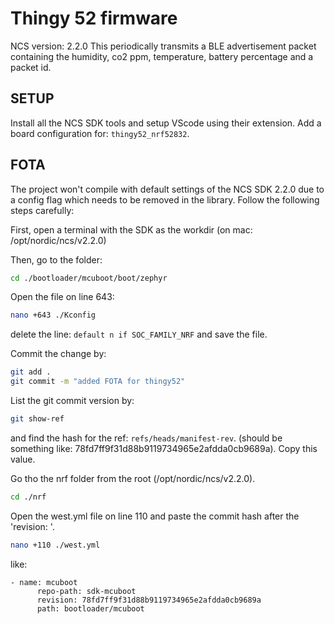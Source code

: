 # Thingy 52 firmware
NCS version: 2.2.0
This periodically transmits a BLE advertisement packet containing the humidity, co2 ppm, temperature, battery percentage and a packet id.

## SETUP
Install all the NCS SDK tools and setup VScode using their extension. Add a board configuration for: `thingy52_nrf52832`.

## FOTA
The project won't compile with default settings of the NCS SDK 2.2.0 due to a config flag which needs to be removed in the library. Follow the following steps carefully:

First, open a terminal with the SDK as the workdir (on mac: /opt/nordic/ncs/v2.2.0)

Then, go to the folder:
```sh
cd ./bootloader/mcuboot/boot/zephyr
```

Open the file on line 643:
```sh
nano +643 ./Kconfig
```
delete the line: `default n if SOC_FAMILY_NRF` and save the file.

Commit the change by:
```sh
git add .
git commit -m "added FOTA for thingy52"
```

List the git commit version by:
```sh
git show-ref
``` 
and find the hash for the ref: `refs/heads/manifest-rev`. (should be something like: 78fd7ff9f31d88b9119734965e2afdda0cb9689a).
Copy this value.

Go tho the nrf folder from the root (/opt/nordic/ncs/v2.2.0).
```sh
cd ./nrf
```

Open the west.yml file on line 110 and paste the commit hash after the 'revision: '.
```sh
nano +110 ./west.yml
```

like:
```
- name: mcuboot
      repo-path: sdk-mcuboot
      revision: 78fd7ff9f31d88b9119734965e2afdda0cb9689a
      path: bootloader/mcuboot
```